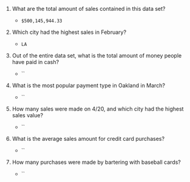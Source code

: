 1. What are the total amount of sales contained in this data set? 
    - `$500,145,944.33`

1. Which city had the highest sales in February? 
    - `LA`

1. Out of the entire data set, what is the total amount of money people have paid in cash?
    - ``

1. What is the most popular payment type in Oakland in March?
     - ``

1. How many sales were made on 4/20, and which city had the highest sales value?
     - ``

1. What is the average sales amount for credit card purchases?
     - ``

1. How many purchases were made by bartering with baseball cards?
     - ``

